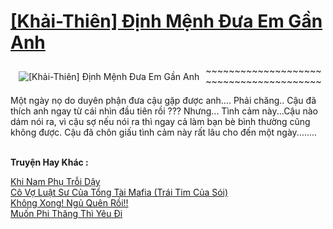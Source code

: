 <a href="https://utruyen.com/khai-thien-dinh-menh-dua-em-gan-anh/22818/" title="[Khải-Thiên] Định Mệnh Đưa Em Gần Anh"><h1>[Khải-Thiên] Định Mệnh Đưa Em Gần Anh</h1></a><div style="display:table"><img align="right" style="float: left; padding: 10px;" src="https://utruyen.com/images/story/200x260/khai-thien-dinh-menh-dua-em-gan-anh.jpg" alt="[Khải-Thiên] Định Mệnh Đưa Em Gần Anh">~~~~~~~~~~~~~~~~~~~~~~~~~~~~~~~~~~~~~~~~<p></p>Một ngày nọ do duyên phận đưa cậu gặp được anh.... Phải chăng.. Cậu đã thích anh ngay từ cái nhìn đầu tiên rồi ??? Nhưng... Tình cảm này...Cậu nào dám nói ra, vì cậu sợ nếu nói ra thì ngay cả làm bạn bè bình thường cũng không được. Cậu đã chôn giấu tình cảm này rất lâu cho đến một ngày........</div><p><br><b>Truyện Hay Khác :</b></p><a href="https://utruyen.com/khi-nam-phu-troi-day/22790/" alt="Khi Nam Phụ Trỗi Dậy">Khi Nam Phụ Trỗi Dậy</a><br/><a href="https://github.com/quanluxury/truyenhot/tree/master/truyenhay/18901/" alt="Cô Vợ Luật Sư Của Tổng Tài Mafia (Trái Tim Của Sói)">Cô Vợ Luật Sư Của Tổng Tài Mafia (Trái Tim Của Sói)</a><br/><a href="https://github.com/quanluxury/ngontinh_sac/tree/master/truyenhay/18995/" alt="Không Xong! Ngủ Quên Rồi!!">Không Xong! Ngủ Quên Rồi!!</a><br/><a href="https://github.com/quanluxury/ngontinh_sac/tree/master/truyenhay/18810/" alt="Muốn Phi Thăng Thì Yêu Đi">Muốn Phi Thăng Thì Yêu Đi</a><br/>